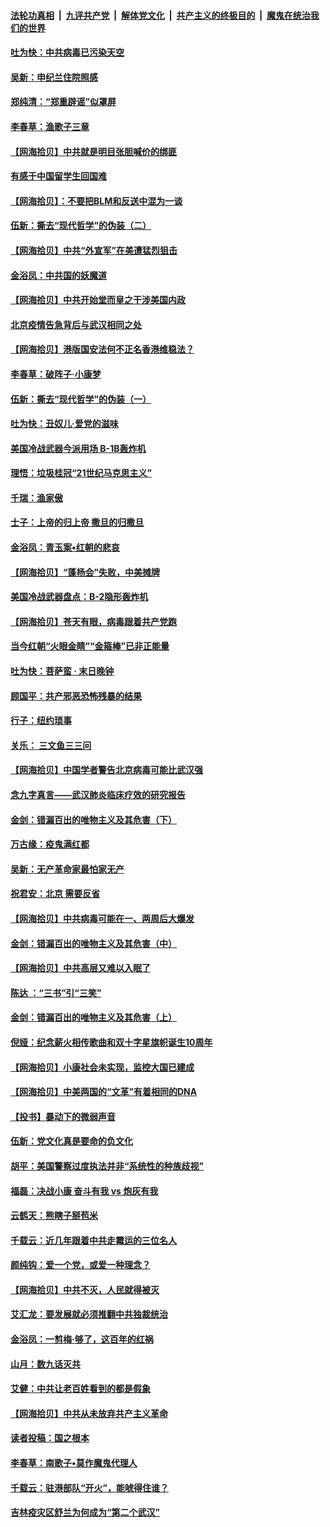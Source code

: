 ####  [法轮功真相](../../../../basic/blob/master/README.md?t=06280231) &nbsp;|&nbsp; [九评共产党](../../../../9ping.md/blob/master/README.md?t=06280231) &nbsp;|&nbsp; [解体党文化](../../../../jtdwh.md/blob/master/README.md?t=06280231)  &nbsp;|&nbsp; [共产主义的终极目的](../../../../gczydzjmd.md/blob/master/README.md?t=06280231) &nbsp;|&nbsp; [魔鬼在统治我们的世界](../../../../mgztzwmdsj.md/blob/master/README.md?t=06280231) 

#### [吐为快：中共病毒已污染天空](../pages/nsc993/n12215786.md?t=06280231) 

#### [吴新：申纪兰住院照感](../pages/nsc993/n12215730.md?t=06280231) 

#### [郑纯清：“郑重辟谣”似罩屏](../pages/nsc993/n12215700.md?t=06280231) 

#### [李春草：渔歌子三章](../pages/nsc993/n12215653.md?t=06280231) 

#### [【网海拾贝】中共就是明目张胆喊价的绑匪](../pages/nsc993/n12215381.md?t=06280231) 

#### [有感于中国留学生回国难](../pages/nsc993/n12212960.md?t=06280231) 

#### [【网海拾贝】：不要把BLM和反送中混为一谈](../pages/nsc993/n12213076.md?t=06280231) 

#### [伍新：撕去“现代哲学”的伪装（二）](../pages/nsc993/n12211310.md?t=06280231) 

#### [【网海拾贝】中共“外宣军”在美遭猛烈狙击](../pages/nsc993/n12211190.md?t=06280231) 

#### [金浴凤：中共国的妖魔道](../pages/nsc993/n12208163.md?t=06280231) 

#### [【网海拾贝】中共开始堂而皇之干涉美国内政](../pages/nsc993/n12205646.md?t=06280231) 

#### [北京疫情告急背后与武汉相同之处](../pages/nsc993/n12201610.md?t=06280231) 

#### [【网海拾贝】港版国安法何不正名香港维稳法？](../pages/nsc993/n12203675.md?t=06280231) 

#### [李春草：破阵子·小康梦](../pages/nsc993/n12202996.md?t=06280231) 

#### [伍新：撕去“现代哲学”的伪装（一）](../pages/nsc993/n12202666.md?t=06280231) 

#### [吐为快：丑奴儿·爱党的滋味](../pages/nsc993/n12202630.md?t=06280231) 

#### [美国冷战武器今派用场 B-1B轰炸机](../pages/nsc993/n12202368.md?t=06280231) 

#### [理悟：垃圾桂冠“21世纪马克思主义”](../pages/nsc993/n12201220.md?t=06280231) 

#### [千瑞：渔家傲](../pages/nsc993/n12201174.md?t=06280231) 

#### [士子：上帝的归上帝 撒旦的归撒旦](../pages/nsc993/n12199902.md?t=06280231) 

#### [金浴凤：青玉案•红朝的悲哀](../pages/nsc993/n12199650.md?t=06280231) 

#### [【网海拾贝】“蓬杨会”失败，中美摊牌](../pages/nsc993/n12199598.md?t=06280231) 

#### [美国冷战武器盘点：B-2隐形轰炸机](../pages/nsc993/n12199226.md?t=06280231) 

#### [【网海拾贝】苍天有眼，病毒跟着共产党跑](../pages/nsc993/n12197648.md?t=06280231) 

#### [当今红朝“火眼金睛”“金箍棒”已非正能量](../pages/nsc993/n12196834.md?t=06280231) 

#### [吐为快：菩萨蛮 · 末日晚钟](../pages/nsc993/n12196689.md?t=06280231) 

#### [顾国平：共产邪恶恐怖残暴的结果](../pages/nsc993/n12195238.md?t=06280231) 

#### [行子：纽约琐事](../pages/nsc993/n12194752.md?t=06280231) 

#### [关乐： 三文鱼三三问](../pages/nsc993/n12194626.md?t=06280231) 

#### [【网海拾贝】中国学者警告北京病毒可能比武汉强](../pages/nsc993/n12193964.md?t=06280231) 

#### [念九字真言——武汉肺炎临床疗效的研究报告](../pages/nsc993/n12190804.md?t=06280231) 

#### [金剑：错漏百出的唯物主义及其危害（下）](../pages/nsc993/n12191909.md?t=06280231) 

#### [万古缘：疫鬼满红都](../pages/nsc993/n12191847.md?t=06280231) 

#### [吴新：无产革命家最怕家无产](../pages/nsc993/n12191806.md?t=06280231) 

#### [祝君安：北京 需要反省](../pages/nsc993/n12191766.md?t=06280231) 

#### [【网海拾贝】中共病毒可能在一、两周后大爆发](../pages/nsc993/n12190517.md?t=06280231) 

#### [金剑：错漏百出的唯物主义及其危害（中）](../pages/nsc993/n12188778.md?t=06280231) 

#### [【网海拾贝】中共高层又难以入眠了](../pages/nsc993/n12188425.md?t=06280231) 

#### [陈达 ：“三书”引“三笑”](../pages/nsc993/n12187929.md?t=06280231) 

#### [金剑：错漏百出的唯物主义及其危害（上）](../pages/nsc993/n12186502.md?t=06280231) 

#### [倪娅：纪念薪火相传歌曲和双十字星旗帜诞生10周年](../pages/nsc993/n12186439.md?t=06280231) 

#### [【网海拾贝】小康社会未实现，监控大国已建成](../pages/nsc993/n12185468.md?t=06280231) 

#### [【网海拾贝】中美两国的“文革”有着相同的DNA](../pages/nsc993/n12184487.md?t=06280231) 

#### [【投书】暴动下的微弱声音](../pages/nsc993/n12183493.md?t=06280231) 

#### [伍新：党文化真是要命的负文化](../pages/nsc993/n12182742.md?t=06280231) 

#### [胡平：美国警察过度执法并非“系统性的种族歧视”](../pages/nsc993/n12182713.md?t=06280231) 

#### [福磊：决战小康 奋斗有我 vs 炮灰有我](../pages/nsc993/n12182693.md?t=06280231) 

#### [云鹤天：熊瞎子掰苞米](../pages/nsc993/n12182680.md?t=06280231) 

#### [千载云：近几年跟着中共走霉运的三位名人](../pages/nsc993/n12182649.md?t=06280231) 

#### [颜纯钩：爱一个党，或爱一种理念？](../pages/nsc993/n12182640.md?t=06280231) 

#### [【网海拾贝】中共不灭，人民就得被灭](../pages/nsc993/n12180698.md?t=06280231) 

#### [艾汇龙：要发展就必须推翻中共独裁统治](../pages/nsc993/n12180647.md?t=06280231) 

#### [金浴凤：一剪梅·够了，这百年的红祸](../pages/nsc993/n12180002.md?t=06280231) 

#### [山月：数九话灭共](../pages/nsc993/n12179940.md?t=06280231) 

#### [艾健：中共让老百姓看到的都是假象](../pages/nsc993/n12179778.md?t=06280231) 

#### [【网海拾贝】中共从未放弃共产主义革命](../pages/nsc993/n12176687.md?t=06280231) 

#### [读者投稿：国之根本](../pages/nsc993/n12176662.md?t=06280231) 

#### [李春草：南歌子•莫作魔鬼代理人](../pages/nsc993/n12176610.md?t=06280231) 

#### [千载云：驻港部队“开火”，能唬得住谁？](../pages/nsc993/n12176028.md?t=06280231) 

#### [吉林疫灾区舒兰为何成为“第二个武汉”](../pages/nsc993/n12172816.md?t=06280231) 


